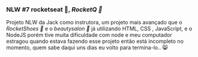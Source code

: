 ### NLW #7 rocketseat 🚀, *RocketQ 🌌*

Projeto NLW da Jack como instrutora, um projeto mais avançado que o *RocketShoes 👟* e o *beautysalon 💇* já utilizando HTML, CSS , JavaScript, e o NodeJS porém tive muita dificuldade com node e meu computador estragou quando estava fazendo esse projeto então está incompleto no momento, quem sabe daqui uns dias eu volto para termina-lo.. 😸
